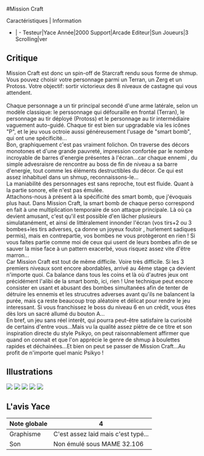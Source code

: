#Mission Craft

Caractéristiques | Information
- | -
Testeur|Yace
Année|2000
Support|Arcade
Editeur|Sun
Joueurs|3
Scrolling|ver

## Critique
Mission Craft est donc un spin-off de Starcraft rendu sous forme de shmup. Vous pouvez choisir votre personnage parmi un Terran, un Zerg et un Protoss. Votre objectif: sortir victorieux des 8 niveaux de castagne qui vous attendent.<br/><br/>Chaque personnage a un tir principal secondé d'une arme latérale, selon un modèle classique: le perssonnage qui défouraille en frontal (Terran), le personnage au tir déployé (Protoss) et le personnage au tir intermédiaire vaguement auto-guidé. Chaque tir est bien sur upgradable via les icônes "P", et le jeu vous octroie aussi généreusement l'usage de "smart bomb", qui ont une spécificité...<br/>Bon, graphiquement c'est pas vraiment folichon. On traverse des décors monotones et d'une grande pauvreté, impression confortée par le nombre incroyable de barres d'energie présentes à l'écran...car chaque ennemi , du simple advesraisre de rencontre au boss de fin de niveau a sa barre d'energie, tout comme les éléments destructibles du décor. Ce qui est assez inhabituel dans un shmup, reconnaissons-le...<br/>La maniabilité des personnages est sans reproche, tout est fluide. Quant à la partie sonore, elle n'est pas émulée.<br/>Attachons-nous à présent à la spécificité des smart bomb, que j'évoquais plus haut. Dans Mission Craft, la smart bomb de chaque perso correspond en fait à une multiplication temporaire de son attaque principale. Là où ça devient amusant, c'est qu'il est possible d'en lâcher plusieurs simulatanément, et ainsi de littéralement innonder l'écran (vos tirs+2 ou 3 bombes+les tirs adverses, ça donne un joyeux foutoir , hurlement sadiques permis), mais en contrepartie, vos bombes ne vous protègeront en rien ! Si vous faites partie comme moi de ceux qui usent de leurs bombes afin de se sauver la mise face à un pattern exacerbé, vous risquez assez vite d'être marron...<br/>Car Mission Craft est tout de même difficile. Voire très difficile. Si les 3 premiers niveaux sont encore abordables, arrivé au 4ème stage ça devient n'importe quoi. Ca balance dans tous les coins et là où d'autres jeux ont précidément l'alibi de la smart bomb, ici, rien ! Une technique peut encore consister en usant et abusant des bombes simultanées afin de tenter de détruire les ennemis et les strucutres adverses avant qu'ils ne balancent la purée, mais ça reste beaucoup trop aléatoire et délicat pour rendre le jeu interessant. Si vous franchissez le boss du niveau 6 en un crédit, vous êtes dès lors un sacré allumé du bouton A...<br/>En bref, un jeu sans réel interêt, qui pourra peut-être satisfaire la curiosité de certains d'entre vous...Mais vu la qualité assez piètre de ce titre et son inspiration directe du style Psikyo, on peut raisonnablement affirmer que quand on connait et que l'on apprécie le genre de shmup à boulettes rapides et déchainées...Et bien on peut se passer de Mission Craft...Au profit de n'importe quel manic Psikyo !

## Illustrations
![](http://www.shmup.com/images/thumbs/img_fiche_1_919.png)
![](http://www.shmup.com/images/thumbs/img_fiche_2_919.png)
![](http://www.shmup.com/images/thumbs/img_fiche_3_919.png)
![](http://www.shmup.com/images/thumbs/img_fiche_4_919.png)
![](http://www.shmup.com/images/thumbs/)

## L'avis Yace
Note globale|4
-|-
Graphisme|C'est assez laid mais c'est typé...
Son|Non émulé sous MAME 32.106
